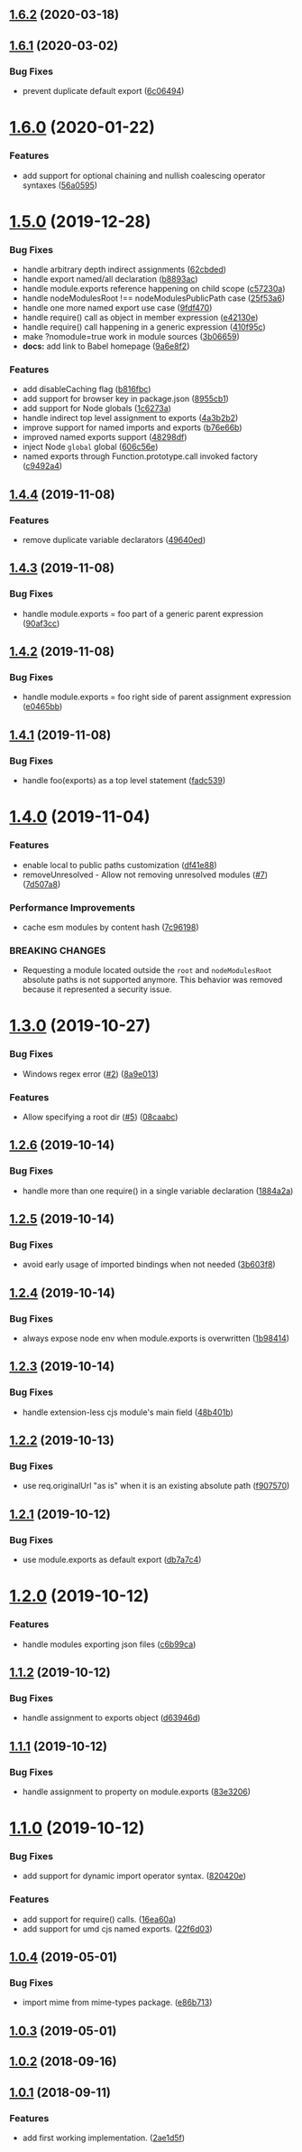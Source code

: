 ## [1.6.2](https://github.com/fpipita/esm-middleware/compare/v1.6.1...v1.6.2) (2020-03-18)

## [1.6.1](https://github.com/fpipita/esm-middleware/compare/v1.6.0...v1.6.1) (2020-03-02)

### Bug Fixes

- prevent duplicate default export ([6c06494](https://github.com/fpipita/esm-middleware/commit/6c06494c92d352bfe0cd45dcbe06a5ddb543e90c))

# [1.6.0](https://github.com/fpipita/esm-middleware/compare/v1.5.0...v1.6.0) (2020-01-22)

### Features

- add support for optional chaining and nullish coalescing operator syntaxes ([56a0595](https://github.com/fpipita/esm-middleware/commit/56a0595433b1923676e1b723dfadbd98dde120af))

# [1.5.0](https://github.com/fpipita/esm-middleware/compare/v1.4.4...v1.5.0) (2019-12-28)

### Bug Fixes

- handle arbitrary depth indirect assignments ([62cbded](https://github.com/fpipita/esm-middleware/commit/62cbded423e2f8c0bacf9a083d72ea0c23576fd8))
- handle export named/all declaration ([b8893ac](https://github.com/fpipita/esm-middleware/commit/b8893acf12f211ad019ebb7e688d0fe2a3b8a288))
- handle module.exports reference happening on child scope ([c57230a](https://github.com/fpipita/esm-middleware/commit/c57230aaad63de9e7171db62d0b9256f9b58a966))
- handle nodeModulesRoot !== nodeModulesPublicPath case ([25f53a6](https://github.com/fpipita/esm-middleware/commit/25f53a63d67924eed100b675d41fa8f52212a171))
- handle one more named export use case ([9fdf470](https://github.com/fpipita/esm-middleware/commit/9fdf4703fc0f72779e01d8d31abe8e80fb14de00))
- handle require() call as object in member expression ([e42130e](https://github.com/fpipita/esm-middleware/commit/e42130e13de81534a0496d6056ebb2a2a6127a58))
- handle require() call happening in a generic expression ([410f95c](https://github.com/fpipita/esm-middleware/commit/410f95c48c0648d7702c82a85224a329e006fb9f))
- make ?nomodule=true work in module sources ([3b06659](https://github.com/fpipita/esm-middleware/commit/3b066594130b7af47ae2dab1c2d5a5806b13bf41))
- **docs:** add link to Babel homepage ([9a6e8f2](https://github.com/fpipita/esm-middleware/commit/9a6e8f293720beab897591133de868ffd1d6bdbd))

### Features

- add disableCaching flag ([b816fbc](https://github.com/fpipita/esm-middleware/commit/b816fbc01732553aa93ba4fec3fe5cacf49c56c4))
- add support for browser key in package.json ([8955cb1](https://github.com/fpipita/esm-middleware/commit/8955cb152e8e98482ede5a0cd367675edfd8316c))
- add support for Node globals ([1c6273a](https://github.com/fpipita/esm-middleware/commit/1c6273ac5c3317fbc230ab18d83e8ad1aaceeae8))
- handle indirect top level assignment to exports ([4a3b2b2](https://github.com/fpipita/esm-middleware/commit/4a3b2b2fa9e49092421626b2dc10caa810d7a611))
- improve support for named imports and exports ([b76e66b](https://github.com/fpipita/esm-middleware/commit/b76e66bf5658f31b17e308dacd7af75eed7af4e8))
- improved named exports support ([48298df](https://github.com/fpipita/esm-middleware/commit/48298df149b02b72e5879facfc275d3e4a02bc7a))
- inject Node `global` global ([606c56e](https://github.com/fpipita/esm-middleware/commit/606c56e198b92d7429d28857b6b908705ed06a2a))
- named exports through Function.prototype.call invoked factory ([c9492a4](https://github.com/fpipita/esm-middleware/commit/c9492a4d11e17f463822a0fd4fa7e89e05155922))

## [1.4.4](https://github.com/fpipita/esm-middleware/compare/v1.4.3...v1.4.4) (2019-11-08)

### Features

- remove duplicate variable declarators ([49640ed](https://github.com/fpipita/esm-middleware/commit/49640ed417cbd9e9fdb60d0a2232f46bfbf6dd2f))

## [1.4.3](https://github.com/fpipita/esm-middleware/compare/v1.4.2...v1.4.3) (2019-11-08)

### Bug Fixes

- handle module.exports = foo part of a generic parent expression ([90af3cc](https://github.com/fpipita/esm-middleware/commit/90af3cc3fcb433147f706e01f6154d06bde22011))

## [1.4.2](https://github.com/fpipita/esm-middleware/compare/v1.4.1...v1.4.2) (2019-11-08)

### Bug Fixes

- handle module.exports = foo right side of parent assignment expression ([e0465bb](https://github.com/fpipita/esm-middleware/commit/e0465bba9a4fc0654d553908e154cd189ba12d46))

## [1.4.1](https://github.com/fpipita/esm-middleware/compare/v1.4.0...v1.4.1) (2019-11-08)

### Bug Fixes

- handle foo(exports) as a top level statement ([fadc539](https://github.com/fpipita/esm-middleware/commit/fadc539b5171017e255ef43d371027884497bdb8))

# [1.4.0](https://github.com/fpipita/esm-middleware/compare/v1.3.0...v1.4.0) (2019-11-04)

### Features

- enable local to public paths customization ([df41e88](https://github.com/fpipita/esm-middleware/commit/df41e881dc0527957fa2db4b115a73aee4cb1f8a))
- removeUnresolved - Allow not removing unresolved modules ([#7](https://github.com/fpipita/esm-middleware/issues/7)) ([7d507a8](https://github.com/fpipita/esm-middleware/commit/7d507a8cc70b8113cfbcf72805f68783929c88cb))

### Performance Improvements

- cache esm modules by content hash ([7c96198](https://github.com/fpipita/esm-middleware/commit/7c96198298dac9fd5a546be4a7fcd96fcb44ae03))

### BREAKING CHANGES

- Requesting a module located outside the `root` and `nodeModulesRoot` absolute paths
  is not supported anymore. This behavior was removed because it represented a security issue.

# [1.3.0](https://github.com/fpipita/esm-middleware/compare/v1.2.6...v1.3.0) (2019-10-27)

### Bug Fixes

- Windows regex error ([#2](https://github.com/fpipita/esm-middleware/issues/2)) ([8a9e013](https://github.com/fpipita/esm-middleware/commit/8a9e0132ac2f6326158e2dec6acf2dc556d3ba69))

### Features

- Allow specifying a root dir ([#5](https://github.com/fpipita/esm-middleware/issues/5)) ([08caabc](https://github.com/fpipita/esm-middleware/commit/08caabc6bc97048122342e383d1d32ef8cddd242))

## [1.2.6](https://github.com/fpipita/esm-middleware/compare/v1.2.5...v1.2.6) (2019-10-14)

### Bug Fixes

- handle more than one require() in a single variable declaration ([1884a2a](https://github.com/fpipita/esm-middleware/commit/1884a2a38633e212d32e93d341a78d9305d79470))

## [1.2.5](https://github.com/fpipita/esm-middleware/compare/v1.2.4...v1.2.5) (2019-10-14)

### Bug Fixes

- avoid early usage of imported bindings when not needed ([3b603f8](https://github.com/fpipita/esm-middleware/commit/3b603f831bde84a1c876d2bff4fdca2d6ce21545))

## [1.2.4](https://github.com/fpipita/esm-middleware/compare/v1.2.3...v1.2.4) (2019-10-14)

### Bug Fixes

- always expose node env when module.exports is overwritten ([1b98414](https://github.com/fpipita/esm-middleware/commit/1b98414bce1fbfd8d5fdd83bebb40ae37d7bca8d))

## [1.2.3](https://github.com/fpipita/esm-middleware/compare/v1.2.2...v1.2.3) (2019-10-14)

### Bug Fixes

- handle extension-less cjs module's main field ([48b401b](https://github.com/fpipita/esm-middleware/commit/48b401b3e7fb2ef45d27793b5e6c196cc110484f))

## [1.2.2](https://github.com/fpipita/esm-middleware/compare/v1.2.1...v1.2.2) (2019-10-13)

### Bug Fixes

- use req.originalUrl "as is" when it is an existing absolute path ([f907570](https://github.com/fpipita/esm-middleware/commit/f9075703f0bc3c127c4b442fc49a89e27af1869a))

## [1.2.1](https://github.com/fpipita/esm-middleware/compare/v1.2.0...v1.2.1) (2019-10-12)

### Bug Fixes

- use module.exports as default export ([db7a7c4](https://github.com/fpipita/esm-middleware/commit/db7a7c42cdb50444598042b1d7686c1deff1839e))

# [1.2.0](https://github.com/fpipita/esm-middleware/compare/v1.1.2...v1.2.0) (2019-10-12)

### Features

- handle modules exporting json files ([c6b99ca](https://github.com/fpipita/esm-middleware/commit/c6b99ca09f0315d9bae7b8c7b5257398b3f70983))

## [1.1.2](https://github.com/fpipita/esm-middleware/compare/v1.1.1...v1.1.2) (2019-10-12)

### Bug Fixes

- handle assignment to exports object ([d63946d](https://github.com/fpipita/esm-middleware/commit/d63946d840fccd6a1ef55e0b43d20b04816a399f))

## [1.1.1](https://github.com/fpipita/esm-middleware/compare/v1.1.0...v1.1.1) (2019-10-12)

### Bug Fixes

- handle assignment to property on module.exports ([83e3206](https://github.com/fpipita/esm-middleware/commit/83e320648328f68c21569670d48d91f5ff2ab9b9))

# [1.1.0](https://github.com/fpipita/esm-middleware/compare/v1.0.4...v1.1.0) (2019-10-12)

### Bug Fixes

- add support for dynamic import operator syntax. ([820420e](https://github.com/fpipita/esm-middleware/commit/820420ec00faf8184072dd71673a80df16ca2396))

### Features

- add support for require() calls. ([16ea60a](https://github.com/fpipita/esm-middleware/commit/16ea60ac44abfd5d16a540ff879451125534209e))
- add support for umd cjs named exports. ([22f6d03](https://github.com/fpipita/esm-middleware/commit/22f6d03bb2c4dffc159b02d43d37c3fa4b357899))

## [1.0.4](https://github.com/fpipita/esm-middleware/compare/v1.0.3...v1.0.4) (2019-05-01)

### Bug Fixes

- import mime from mime-types package. ([e86b713](https://github.com/fpipita/esm-middleware/commit/e86b7139ef7113bcdb6a711449f0816bb15609a1))

## [1.0.3](https://github.com/fpipita/esm-middleware/compare/v1.0.2...v1.0.3) (2019-05-01)

## [1.0.2](https://github.com/fpipita/esm-middleware/compare/v1.0.1...v1.0.2) (2018-09-16)

## [1.0.1](https://github.com/fpipita/esm-middleware/compare/2ae1d5f8ead0ca73a9ac96d975df2c35b24c4d78...v1.0.1) (2018-09-11)

### Features

- add first working implementation. ([2ae1d5f](https://github.com/fpipita/esm-middleware/commit/2ae1d5f8ead0ca73a9ac96d975df2c35b24c4d78))

